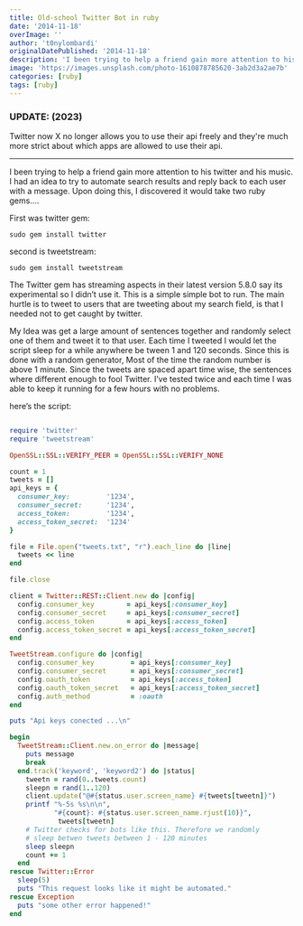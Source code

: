 ```yaml
---
title: Old-school Twitter Bot in ruby
date: '2014-11-18'
overImage: ''
author: 't0nylombardi'
originalDatePublished: '2014-11-18'
description: 'I been trying to help a friend gain more attention to his twitter and his music. I had an idea to try to automate search results and reply back to each user with a message.'
image: 'https://images.unsplash.com/photo-1610878785620-3ab2d3a2ae7b'
categories: [ruby]
tags: [ruby]
---
```


### UPDATE: (2023)
Twitter now X no longer allows you to use their api freely and they're much more strict about which apps are allowed to use their api.

 ---

I been trying to help a friend gain more attention to his twitter and his music. I had an idea to try to automate search results and reply back to each user with a message. Upon doing this, I discovered it would take two ruby gems....

First was twitter gem:

`sudo gem install twitter`

second is tweetstream:

`sudo gem install tweetstream`

The Twitter gem has streaming aspects in their latest version 5.8.0 say its experimental so I didn’t use it. This is a simple simple bot to run. The main hurtle is to tweet to users that are tweeting about my search field, is that I needed not to get caught by twitter.

My Idea was get a large amount of sentences together and randomly select one of them and tweet it to that user. Each time I tweeted I would let the script sleep for a while anywhere be tween 1 and 120 seconds. Since this is done with a random generator, Most of the time the random number is above 1 minute. Since the tweets are spaced apart time wise, the sentences where different enough to fool Twitter. I’ve tested twice and each time I was able to keep it running for a few hours with no problems.

here’s the script:

```ruby

require 'twitter'
require 'tweetstream'

OpenSSL::SSL::VERIFY_PEER = OpenSSL::SSL::VERIFY_NONE

count = 1
tweets = []
api_keys = {
  consumer_key:         '1234',
  consumer_secret:      '1234',
  access_token:         '1234',
  access_token_secret:  '1234'
}

file = File.open("tweets.txt", "r").each_line do |line|
  tweets << line
end

file.close

client = Twitter::REST::Client.new do |config|
  config.consumer_key        = api_keys[:consumer_key]
  config.consumer_secret     = api_keys[:consumer_secret]
  config.access_token        = api_keys[:access_token]
  config.access_token_secret = api_keys[:access_token_secret]
end

TweetStream.configure do |config|
  config.consumer_key         = api_keys[:consumer_key]
  config.consumer_secret      = api_keys[:consumer_secret]
  config.oauth_token          = api_keys[:access_token]
  config.oauth_token_secret   = api_keys[:access_token_secret]
  config.auth_method          = :oauth
end

puts "Api keys conected ...\n"

begin
  TweetStream::Client.new.on_error do |message|
    puts message
    break
  end.track('keyword', 'keyword2') do |status|
    tweetn = rand(0..tweets.count)
    sleepn = rand(1..120)
    client.update("@#{status.user.screen_name} #{tweets[tweetn]}")
    printf "%-5s %s\n\n",
           "#{count}: #{status.user.screen_name.rjust(10)}",
            tweets[tweetn]
    # Twitter checks for bots like this. Therefore we randomly
    # sleep betwen tweets between 1 - 120 minutes
    sleep sleepn
    count += 1
  end
rescue Twitter::Error
  sleep(5)
  puts "This request looks like it might be automated."
rescue Exception
  puts "some other error happened!"
end

```
